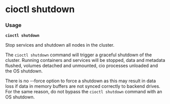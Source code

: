 # cioctl shutdown

<h3>Usage</h3>

**`cioctl shutdown`**

Stop services and shutdown all nodes in the cluster. 

The `cioctl shutdown` command will trigger a graceful shutdown of the cluster. Running containers and services will be stopped, data and metadata flushed, volumes detached and unmounted, cio processes unloaded and the OS shutdown. 

There is no --force option to force a shutdown as this may result in data loss if data in memory buffers are not synced correctly to backend drives. For the same reason, do not bypass the `cioctl shutdown` command with an OS shutdown. 
